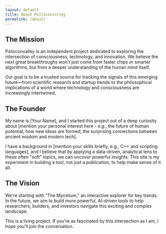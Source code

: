 ```yaml
---
layout: default
title: About Psiloconvalley
permalink: /about/
---
```


## The Mission

Psiloconvalley is an independent project dedicated to exploring the intersection of consciousness, technology, and innovation. We believe the next great breakthroughs won't just come from faster chips or smarter algorithms, but from a deeper understanding of the human mind itself.

Our goal is to be a trusted source for tracking the signals of this emerging future—from scientific research and startup trends to the philosophical implications of a world where technology and consciousness are increasingly intertwined.

## The Founder

My name is [Your Name], and I started this project out of a deep curiosity about [mention your personal interest here - e.g., the future of human potential, how new ideas are formed, the surprising connections between ancient wisdom and modern tech].

I have a background in [mention your skills briefly, e.g., C++ and scripting languages], and I believe that by applying a data-driven, analytical lens to these often "soft" topics, we can uncover powerful insights. This site is my experiment in building a tool, not just a publication, to help make sense of it all.

## The Vision

We're starting with "The Mycelium," an interactive explorer for key trends. In the future, we aim to build more powerful, AI-driven tools to help researchers, builders, and investors navigate this exciting and complex landscape.

This is a living project. If you're as fascinated by this intersection as I am, I hope you'll join the conversation.
